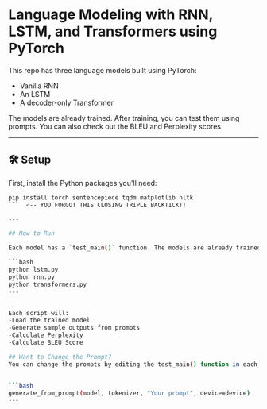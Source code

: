 # Language Modeling with RNN, LSTM, and Transformers using PyTorch

This repo has three language models built using PyTorch:
- Vanilla RNN  
- An LSTM  
- A decoder-only Transformer  

The models are already trained. After training, you can test them using prompts. You can also check out the BLEU and Perplexity scores.

---

## 🛠️ Setup

First, install the Python packages you'll need:

```bash
pip install torch sentencepiece tqdm matplotlib nltk
```  <-- YOU FORGOT THIS CLOSING TRIPLE BACKTICK!!

---

## How to Run

Each model has a `test_main()` function. The models are already trained — you just run the scripts:

```bash
python lstm.py  
python rnn.py  
python transformers.py
---


Each script will:
-Load the trained model
-Generate sample outputs from prompts
-Calculate Perplexity
-Calculate BLEU Score

## Want to Change the Prompt?
You can change the prompts by editing the test_main() function in each .py file.


```bash
generate_from_prompt(model, tokenizer, "Your prompt", device=device)
---







